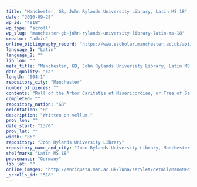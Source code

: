 ```yaml
---
title: "Manchester, GB, John Rylands University Library, Latin MS 18"
date: "2016-09-28"
wp_id: "4818"
wp_type: "scroll"
wp_slug: "manchester-gb-john-rylands-university-library-latin-ms-18"
creator: "admin"
online_bibliography_record: "https://www.escholar.manchester.ac.uk/api/datastream?publicationPid=uk-ac-man-scw:3o980&datastreamId=FULL-TEXT.PDF"
language_1: "Latin"
language_2: ""
lib_lon: ""
meta_title: "Manchester, GB, John Rylands University Library, Latin MS 18"
date_quality: "ca"
length: "604.1"
repository_city: "Manchester"
number_of_pieces: ""
contents: "Roll of the Arbor Caritatis et Misericordiae, or Tree of Salvation."
completed: ""
repository_nation: "GB"
orientation: "H"
description: "Written on vellum."
prov_lon: ""
date_start: "1370"
prov_lat: ""
width: "85"
repository: "John Rylands University Library"
repository_name_and_city: "John Rylands University Library, Manchester GB"
shelfmark: "Latin MS 18"
provenance: "Germany"
lib_lat: ""
online_images: "http://enriqueta.man.ac.uk/luna/servlet/detail/Man4MedievalVC~4~4~804472~130912:Tree-of-Salvation?sort=Reference_Number%2CImage_Sequence_Number%2CCurrent_Repository&qvq=w4s:/what/Roll;sort:Reference_Number%2CImage_Sequence_Number%2CCurrent_Repository;lc:Man4MedievalVC~4~4&mi=35&trs=50"
_scrolls_id: "518"
---
```



